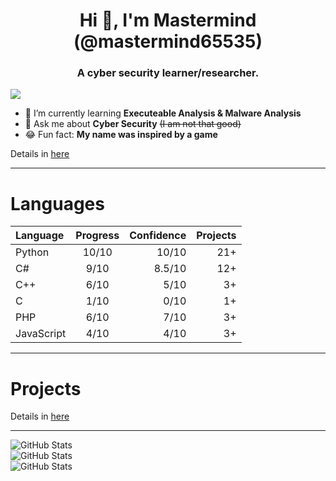 <h1 align="center">Hi 👋, I'm Mastermind (@mastermind65535)</h1>
<h3 align="center">A cyber security learner/researcher.</h3>

![](https://komarev.com/ghpvc/?username=mastermind65535)

- 🔭 I’m currently learning **Executeable Analysis & Malware Analysis**
- 💬 Ask me about **Cyber Security** <del>(I am not that good)</del>
- 😂 Fun fact: **My name was inspired by a game**

<a>Details in </a> [here](https://mastermind65535.github.io)

<hr>

<h1>Languages</h1>

| Language          | Progress  | Confidence | Projects |
| :---------------- | :-------: | ---------: | -------: |
| Python            |   10/10   | 10/10      | 21+      |
| C#                |   9/10    | 8.5/10     | 12+      |
| C++               |   6/10    | 5/10       | 3+       |
| C                 |   1/10    | 0/10       | 1+       |
| PHP               |   6/10    | 7/10       | 3+       |
| JavaScript        |   4/10    | 4/10       | 3+       |

<hr>

<h1>Projects</h1>

<a>Details in </a> [here](https://mastermind65535.github.io/projects)

<hr>

![GitHub Stats](https://github-readme-stats.vercel.app/api/top-langs/?username=mastermind65535&theme=dark&show_icons=true&hide_border=true&layout=compact)
<br>
![GitHub Stats](https://github-readme-stats.vercel.app/api?username=mastermind65535&theme=dark&show_icons=true&hide_border=true&count_private=true)
<br>
![GitHub Stats](https://github-readme-streak-stats.herokuapp.com/?user=mastermind65535&theme=dark&hide_border=true)
<br>
